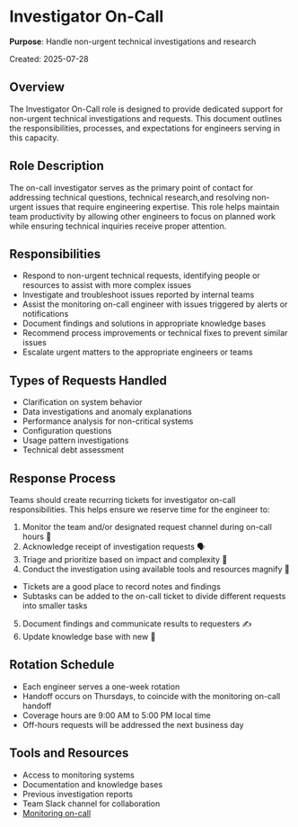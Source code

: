 # Investigator On-Call

**Purpose**: Handle non-urgent technical investigations and research

Created: 2025-07-28

## Overview
The Investigator On-Call role is designed to provide dedicated support for non-urgent technical investigations and requests. This document outlines the responsibilities, processes, and expectations for engineers serving in this capacity.

## Role Description
The on-call investigator serves as the primary point of contact for addressing technical questions, technical research,and resolving non-urgent issues that require engineering expertise. This role helps maintain team productivity by allowing other engineers to focus on planned work while ensuring technical inquiries receive proper attention.

## Responsibilities
- Respond to non-urgent technical requests, identifying people or resources to assist with more complex issues
- Investigate and troubleshoot issues reported by internal teams
- Assist the monitoring on-call engineer with issues triggered by alerts or notifications
- Document findings and solutions in appropriate knowledge bases
- Recommend process improvements or technical fixes to prevent similar issues
- Escalate urgent matters to the appropriate engineers or teams

## Types of Requests Handled
- Clarification on system behavior
- Data investigations and anomaly explanations
- Performance analysis for non-critical systems
- Configuration questions
- Usage pattern investigations
- Technical debt assessment

## Response Process

Teams should create recurring tickets for investigator on-call responsibilities. This helps ensure we reserve time for the engineer to:

1. Monitor the team and/or designated request channel during on-call hours 👀
2. Acknowledge receipt of investigation requests 🗣️
3. Triage and prioritize based on impact and complexity 🧐
4. Conduct the investigation using available tools and resources magnify 🔎
  - Tickets are a good place to record notes and findings
  - Subtasks can be added to the on-call ticket to divide different requests into smaller tasks
5. Document findings and communicate results to requesters ✍️
6. Update knowledge base with new  📝

## Rotation Schedule
- Each engineer serves a one-week rotation
- Handoff occurs on Thursdays, to coincide with the monitoring on-call handoff
- Coverage hours are 9:00 AM to 5:00 PM local time
- Off-hours requests will be addressed the next business day

## Tools and Resources
- Access to monitoring systems
- Documentation and knowledge bases
- Previous investigation reports
- Team Slack channel for collaboration
- [Monitoring on-call](./oncall-monitoring.md)
